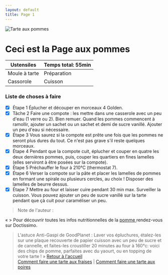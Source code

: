 ```yaml
---
layout: default
title: Page 1
---
```

![Tarte aux pommes](https://www.bing.com/images/search?view=detailV2&ccid=IDeMFcxL&id=D6399E2C2E26516D3DE2EFAE1F6804471D5B8E0B&thid=OIP.IDeMFcxLxYZCYw_fpmdRtgHaFj&mediaurl=https%3a%2f%2fassets.afcdn.com%2frecipe%2f20210125%2f117618_w2048h1536c1cx3360cy2240.jpg&cdnurl=https%3a%2f%2fth.bing.com%2fth%2fid%2fR.20378c15cc4bc58642630fdfa66751b6%3frik%3dC45bHUcEaB%252bu7w%26pid%3dImgRaw%26r%3d0&exph=1536&expw=2048&q=recette+tarte+aux+pommes&simid=608000965759029999&FORM=IRPRST&ck=82DA349E32D9E5C9380E085816B8E90E&selectedIndex=0&itb=0)

# Ceci est la Page aux pommes
| Ustensiles      | Temps total: 55min     | 
|-----------------|--------------------|
| Moule à tarte   | Préparation        |
| Cassorole       | Cuisson            |

### Liste de choses à faire

- [x] Étape 1
      Éplucher et découper en morceaux 4 Golden.
- [x] Tâche 2
      Faire une compote : les mettre dans une casserole avec un peu d'eau (1 verre ou 2). Bien remuer. Quand les pommes 
      commencent à ramollir, ajouter un sachet ou un sachet et demi de sucre vanillé. Ajouter un peu d'eau si nécessaire.
- [x] Étape 3
      Vous saurez si la compote est prête une fois que les pommes ne seront plus dures du tout. Ce n'est pas grave s'il 
      reste quelques morceaux.
- [x] Étape 4
      Pendant que la compote cuit, éplucher et couper en quatre les deux dernières pommes, puis, couper les quartiers en 
      fines lamelles (elles serviront à être posées sur la compote).
- [x] Étape 5
      Préchauffer le four à 210°C (thermostat 7).
- [x] Étape 6
      Verser la compote sur la pâte et placer les lamelles de pommes en formant une spirale ou plusieurs cercles, au choix 
      ! Disposer des lamelles de beurre dessus.
- [x] Étape 7
      Mettre au four et laisser cuire pendant 30 min max. Surveiller la cuisson. Vous pouvez ajouter un peu de sucre 
      vanillé sur la tarte pendant que çà cuit pour caraméliser un peu.

> Note de l'auteur :

« > Pour découvrir toutes les infos nutritionnelles de la [pomme ](https://www.doctissimo.fr/nutrition/famille-d-aliments/guide-aliments/pomme) rendez-vous sur Doctissimo.

> L'astuce Anti-Gaspi de GoodPlanet : Laver vos épluchures, étalez-les sur une plaque recouverte de papier cuisson avec un peu de sucre et de cannelle, et faites-les croustiller 20 minutes au four à 160°c: voici des chips de pomme, parfaites avec du yaourt, ou en topping de votre tarte ! »
[Retour à l'accueil](index)  
[Comment faire une tarte aux fraises](page2) |
[Comment faire une tarte aux poires](page3)
